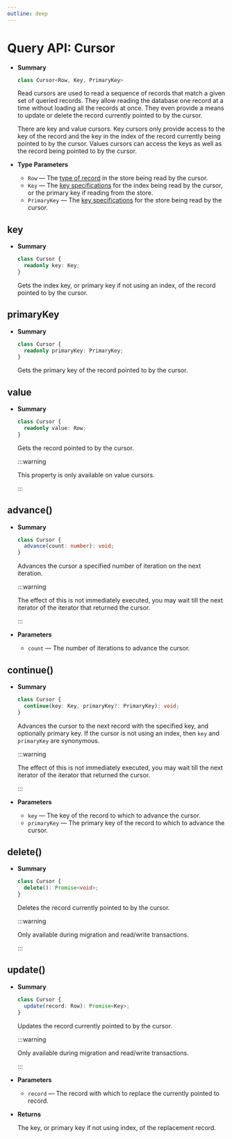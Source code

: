 ```yaml
---
outline: deep
---
```


# Query API: Cursor

- **Summary**

  ```ts
  class Cursor<Row, Key, PrimaryKey>
  ```

  Read cursors are used to read a sequence of records that match a given set of queried records. They allow reading the database one record at a time without loading all the records at once. They even provide a means to update or delete the record currently pointed to by the cursor.

  There are key and value cursors. Key cursors only provide access to the key of the record and the key in the index of the record currently being pointed to by the cursor. Values cursors can access the keys as well as the record being pointed to by the cursor.

- **Type Parameters**

  - `Row` — The [type of record](schema#models) in the store being read by the cursor.
  - `Key` — The [key specifications](schema#keys) for the index being read by the cursor, or the primary key if reading from the store.
  - `PrimaryKey` — The [key specifications](schema#keys) for the store being read by the cursor.

## key

- **Summary**

  ```ts
  class Cursor {
    readonly key: Key;
  }
  ```

  Gets the index key, or primary key if not using an index, of the record pointed to by the cursor.

## primaryKey

- **Summary**

  ```ts
  class Cursor {
    readonly primaryKey: PrimaryKey;
  }
  ```

  Gets the primary key of the record pointed to by the cursor.

## value

- **Summary**

  ```ts
  class Cursor {
    readonly value: Row;
  }
  ```

  Gets the record pointed to by the cursor.

  :::warning

  This property is only available on value cursors.

  :::

## advance()

- **Summary**

  ```ts
  class Cursor {
    advance(count: number): void;
  }
  ```

  Advances the cursor a specified number of iteration on the next iteration.

  :::warning

  The effect of this is not immediately executed, you may wait till the next iterator of the iterator that returned the cursor.

  :::

- **Parameters**

  - `count` — The number of iterations to advance the cursor.

## continue()

- **Summary**

  ```ts
  class Cursor {
    continue(key: Key, primaryKey?: PrimaryKey): void;
  }
  ```

  Advances the cursor to the next record with the specified key, and optionally primary key. If the cursor is not using an index, then `key` and `primaryKey` are synonymous.

  :::warning

  The effect of this is not immediately executed, you may wait till the next iterator of the iterator that returned the cursor.

  :::

- **Parameters**

  - `key` — The key of the record to which to advance the cursor.
  - `primaryKey` — The primary key of the record to which to advance the cursor.

## delete()

- **Summary**

  ```ts
  class Cursor {
    delete(): Promise<void>;
  }
  ```

  Deletes the record currently pointed to by the cursor.

  :::warning

  Only available during migration and read/write transactions.

  :::

## update()

- **Summary**

  ```ts
  class Cursor {
    update(record: Row): Promise<Key>;
  }
  ```

  Updates the record currently pointed to by the cursor.

  :::warning

  Only available during migration and read/write transactions.

  :::

- **Parameters**

  - `record` — The record with which to replace the currently pointed to record.

- **Returns**

  The key, or primary key if not using index, of the replacement record.

